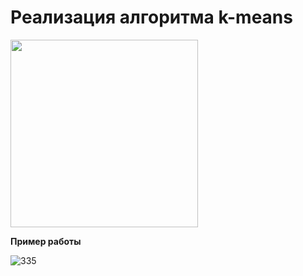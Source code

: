 # Реализация алгоритма k-means

<img src="https://github.com/tache-osseuse/claster_plot/assets/71820145/a044a36f-077e-4380-bc38-6ea6be8ce774" width="300">

**Пример работы**

![335](https://github.com/tache-osseuse/claster_plot/assets/71820145/f574c580-4cc6-4b56-af77-b60b56911577)
